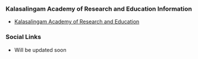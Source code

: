 ### Kalasalingam Academy of Research and Education Information
* [Kalasalingam Academy of Research and Education](https://kalasalingam.ac.in/)

### Social Links
* Will be updated soon


